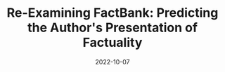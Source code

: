 ---
title: "Re-Examining FactBank: Predicting the Author's Presentation of Factuality"
collection: publications
permalink: /files/2022.coling-1.66.pdf
excerpt: 'We present a corrected version of a subset of the FactBank data set. We perform experiments on FactBank using multiple training paradigms, data smoothing techniques, and polarity classifiers. We argue that f-measure is an important alternative evaluation metric for factuality. We provide new state-of-the-art results for four corpora including FactBank. We perform an error analysis on Factbank combined with two similar corpora.
'
date: 2022-10-07
venue: 'COLING 2022'
paperurl: 'https://aclanthology.org/2022.coling-1.66.pdf'

---